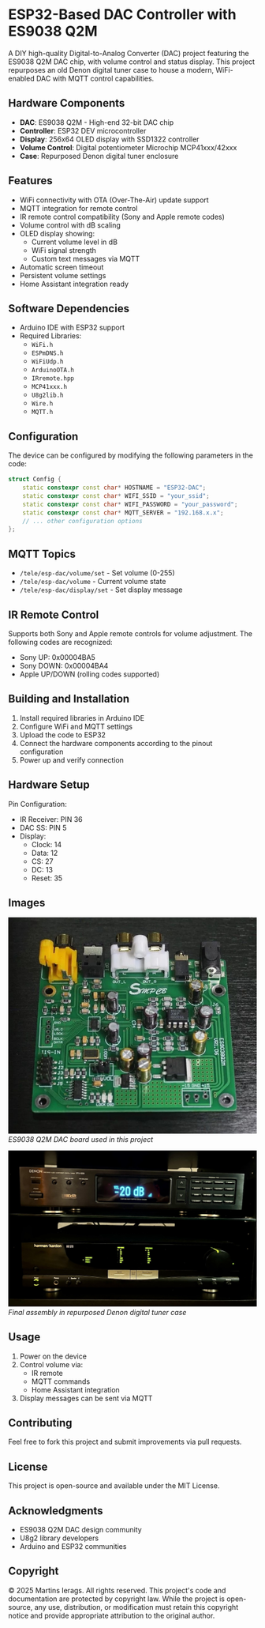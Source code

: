 # ESP32-Based DAC Controller with ES9038 Q2M

A DIY high-quality Digital-to-Analog Converter (DAC) project featuring the ES9038 Q2M DAC chip, with volume control and status display. This project repurposes an old Denon digital tuner case to house a modern, WiFi-enabled DAC with MQTT control capabilities.

## Hardware Components

- **DAC**: ES9038 Q2M - High-end 32-bit DAC chip
- **Controller**: ESP32 DEV microcontroller
- **Display**: 256x64 OLED display with SSD1322 controller
- **Volume Control**: Digital potentiometer Microchip MCP41xxx/42xxx
- **Case**: Repurposed Denon digital tuner enclosure

## Features

- WiFi connectivity with OTA (Over-The-Air) update support
- MQTT integration for remote control
- IR remote control compatibility (Sony and Apple remote codes)
- Volume control with dB scaling
- OLED display showing:
  - Current volume level in dB
  - WiFi signal strength
  - Custom text messages via MQTT
- Automatic screen timeout
- Persistent volume settings
- Home Assistant integration ready

## Software Dependencies

- Arduino IDE with ESP32 support
- Required Libraries:
  - `WiFi.h`
  - `ESPmDNS.h`
  - `WiFiUdp.h`
  - `ArduinoOTA.h`
  - `IRremote.hpp`
  - `MCP41xxx.h`
  - `U8g2lib.h`
  - `Wire.h`
  - `MQTT.h`

## Configuration

The device can be configured by modifying the following parameters in the code:

```cpp
struct Config {
    static constexpr const char* HOSTNAME = "ESP32-DAC";
    static constexpr const char* WIFI_SSID = "your_ssid";
    static constexpr const char* WIFI_PASSWORD = "your_password";
    static constexpr const char* MQTT_SERVER = "192.168.x.x";
    // ... other configuration options
};
```

## MQTT Topics

- `/tele/esp-dac/volume/set` - Set volume (0-255)
- `/tele/esp-dac/volume` - Current volume state
- `/tele/esp-dac/display/set` - Set display message

## IR Remote Control

Supports both Sony and Apple remote controls for volume adjustment. The following codes are recognized:
- Sony UP: 0x00004BA5
- Sony DOWN: 0x00004BA4
- Apple UP/DOWN (rolling codes supported)

## Building and Installation

1. Install required libraries in Arduino IDE
2. Configure WiFi and MQTT settings
3. Upload the code to ESP32
4. Connect the hardware components according to the pinout configuration
5. Power up and verify connection

## Hardware Setup

Pin Configuration:
- IR Receiver: PIN 36
- DAC SS: PIN 5
- Display:
  - Clock: 14
  - Data: 12
  - CS: 27
  - DC: 13
  - Reset: 35

## Images

![ES9038 Q2M DAC](es9038-q2m.jpg)
*ES9038 Q2M DAC board used in this project*

![Ready device](denon-dac.jpg)
*Final assembly in repurposed Denon digital tuner case*

## Usage

1. Power on the device
2. Control volume via:
   - IR remote
   - MQTT commands
   - Home Assistant integration
3. Display messages can be sent via MQTT

## Contributing

Feel free to fork this project and submit improvements via pull requests.

## License

This project is open-source and available under the MIT License.

## Acknowledgments

- ES9038 Q2M DAC design community
- U8g2 library developers
- Arduino and ESP32 communities

## Copyright
© 2025 Martins Ierags. All rights reserved.
This project's code and documentation are protected by copyright law. While the project is open-source, any use, distribution, or modification must retain this copyright notice and provide appropriate attribution to the original author.
